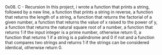 0x08. C - Recursion
In this project, i wrote a function that prints a string, followed by a new line, a function that prints a string in reverse, a function that returns the length of a string, a function that returns the factorial of a given number, a function that returns the value of x raised to the power of y, a function that returns the natural square root of a number, a function that returns 1 if the input integer is a prime number, otherwise return 0, a function that returns 1 if a string is a palindrome and 0 if not and a function that compares two strings and returns 1 if the strings can be considered identical, otherwise return 0.
